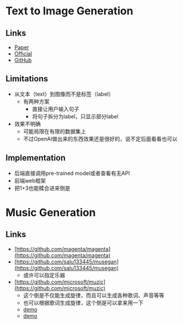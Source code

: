 # Text to Image Generation
## Links
- [Paper](https://arxiv.org/pdf/2102.12092.pdf)
- [Official](https://openai.com/blog/dall-e/)
- [GitHub](https://github.com/openai/DALL-E)

## Limitations
- 从文本（text）到图像而不是标签（label）
  - 有两种方案
    - 直接让用户输入句子
    - 将句子拆分为label，只显示部分label
- 效果不明确
  - 可能局限在有限的数据集上
  - 不过OpenAI做出来的东西效果还是很好的，说不定后面看看也可以

## Implementation
- 后端直接调用pre-trained model或者查看有无API
- 前端web框架
- 把1+3也能糅合进来倒是


# Music Generation
## Links
- [https://github.com/magenta/magenta](https://github.com/magenta/magenta)
- [https://github.com/salu133445/musegan](https://github.com/salu133445/musegan)
  - 或许可以指定乐器
- [https://github.com/microsoft/muzic](https://github.com/microsoft/muzic)
  - 这个倒是不仅能生成旋律，而且可以生成各种歌词、声音等等
  - 也可以根据歌词生成旋律，这个倒是可以拿来用一下
  - [demo](https://ai-muzic.github.io/)
  - [demo](https://ai-muzic.github.io/muzic_logo/)
